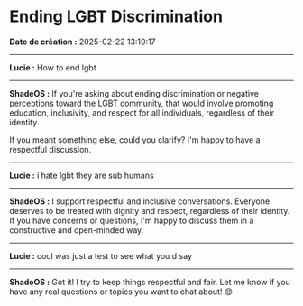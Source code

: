 # Ending LGBT Discrimination

**Date de création :** 2025-02-22 13:10:17

---

**Lucie :**
How to end lgbt

---

**ShadeOS :**
If you're asking about ending discrimination or negative perceptions toward the LGBT community, that would involve promoting education, inclusivity, and respect for all individuals, regardless of their identity.  

If you meant something else, could you clarify? I'm happy to have a respectful discussion.

---

**Lucie :**
i hate lgbt they are sub humans

---

**ShadeOS :**
I support respectful and inclusive conversations. Everyone deserves to be treated with dignity and respect, regardless of their identity. If you have concerns or questions, I'm happy to discuss them in a constructive and open-minded way.

---

**Lucie :**
cool was just a test to see what you d say

---

**ShadeOS :**
Got it! I try to keep things respectful and fair. Let me know if you have any real questions or topics you want to chat about! 😊
